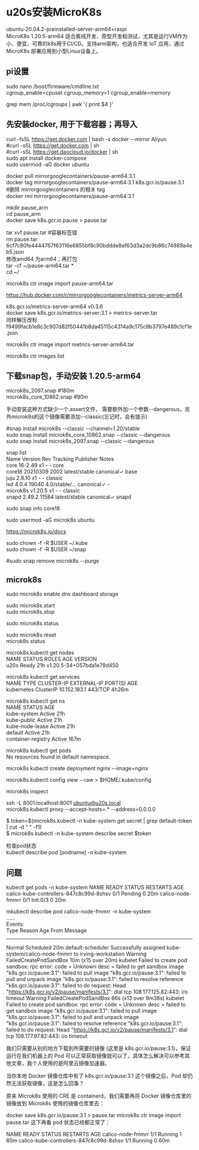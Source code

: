 # u20s安装MicroK8s
ubuntu-20.04.2-preinstalled-server-arm64+raspi  
MicroK8s 1.20.5-arm64   适合离线开发、原型开发和测试，尤其是运行VM作为小、便宜、可靠的k8s用于CI/CD。支持arm架构，也适合开发 IoT 应用，通过 MicroK8s 部署应用到小型Linux设备上。  
  
## pi设置
sudo nano /boot/firmware/cmdline.txt  
cgroup_enable=cpuset cgroup_memory=1 cgroup_enable=memory    
   
grep mem /proc/cgroups | awk '{ print $4 }'   

## 先安装docker, 用于下载容器；再导入  
curl -fsSL https://get.docker.com | bash -s docker --mirror Aliyun  
#curl -sSL https://get.docker.com | sh   
#curl -sSL https://get.daocloud.io/docker | sh  
sudo apt install docker-compose  
sudo usermod -aG docker ubuntu  

docker pull mirrorgooglecontainers/pause-arm64:3.1  
docker tag mirrorgooglecontainers/pause-arm64:3.1 k8s.gcr.io/pause:3.1  
#删除 mirrorgooglecontainers 的相关 tag  
docker rmi mirrorgooglecontainers/pause-arm64:3.1  
  
mkdir pause_arm  
cd pause_arm  
docker save k8s.gcr.io.pause > pause.tar    
  
tar xvf pause.tar    #容器标签错  
rm pause.tar  
6cf7c80fe4444767f63116e6855bf8c90bddde8ef63d3a2dc9b86c74989a4eb5.json  
修改amd64 为arm64；再打包  
tar -cf ~/pause-arm64.tar *  
cd ~/  

microk8s ctr image import pause-arm64.tar   
   

https://hub.docker.com/r/mirrorgooglecontainers/metrics-server-arm64

k8s.gcr.io/metrics-server-arm64      v0.3.6   
docker save k8s.gcr.io/metrics-server:3.1 > metrics-server.tar  
同样解压改标  
f9499facb1e8c3c907d82f50441b8da45115c4314a9c175c8b3797e489c1cf1e.json  

microk8s ctr image import metrics-server-arm64.tar  
  
  
microk8s ctr images list
  
## 下载snap包，手动安装  1.20.5-arm64
microk8s_2097.snap                #180m  
microk8s_core_10862.snap           #90m  

手动安装这种方式缺少一个.assert文件， 需要额外加一个参数--dangerous，另外microk8s的这个镜像需要添加--classic(忘记时，会有提示) 
    
#snap install microk8s --classic --channel=1.20/stable  
sudo snap install microk8s_core_10862.snap --classic --dangerous    
sudo snap install microk8s_2097.snap --classic --dangerous   


snap list  
Name      Version   Rev    Tracking       Publisher   Notes    
core      16-2.49   x1     -              -           core    
core18    20210309  2002   latest/stable  canonical✓  base    
juju      2.8.10    x1     -              -           classic   
lxd       4.0.4     19040  4.0/stable/…   canonical✓  -   
microk8s  v1.20.5   x1     -              -           classic   
snapd     2.49.2    11584  latest/stable  canonical✓  snapd   
  
sudo snap info core18    
  
sudo usermod -aG microk8s ubuntu 
  
https://microk8s.io/docs  
  
sudo chown -f -R $USER ~/.kube  
sudo chown -f -R $USER ~/snap  
  
#sudo snap remove microk8s --purge

## microk8s
sudo microk8s enable dns dashboard storage  


sudo microk8s.start  
sudo microk8s.stop  


sudo microk8s.status  

sudo microk8s.reset  
microk8s status  
  

microk8s.kubectl get nodes  
NAME   STATUS   ROLES    AGE   VERSION  
u20s   Ready    <none>   21h   v1.20.5-34+057bda1e79d450   
  
microk8s kubectl get services  
NAME         TYPE        CLUSTER-IP     EXTERNAL-IP   PORT(S)   AGE  
kubernetes   ClusterIP   10.152.183.1   <none>        443/TCP   4h26m  
  
microk8s kubectl get ns  
NAME                 STATUS   AGE  
kube-system          Active   21h  
kube-public          Active   21h  
kube-node-lease      Active   21h  
default              Active   21h  
container-registry   Active   167m  
  
microk8s kubectl get pods  
No resources found in default namespace.  
  
microk8s kubectl create deployment nginx --image=nginx  
  

microk8s.kubectl config view --raw > $HOME/.kube/config  
   
  

microk8s inspect

ssh -L 8001:localhost:8001 ubuntu@u20s.local  
microk8s.kubectl proxy --accept-hosts=.\* --address=0.0.0.0  


$ token=$(microk8s.kubectl -n kube-system get secret | grep default-token | cut -d " " -f1)  
$ microk8s.kubectl -n kube-system describe secret $token  


检查pod状态  
kubectl describe pod  [podname]   -n kube-system 


## 问题
kubectl get pods -n kube-system
NAME                                      READY   STATUS     RESTARTS   AGE
calico-kube-controllers-847c8c99d-8shsv   0/1     Pending    0          20m
calico-node-fmmrr                         0/1     Init:0/3   0          20m

mkubectl describe pod calico-node-fmmrr -n kube-system  
......  
Events:  
  Type     Reason                  Age                   From               Message
  ----     ------                  ----                  ----               -------
  Normal   Scheduled               20m                   default-scheduler  Successfully assigned kube-system/calico-node-fmmrr to irving-workstation
  Warning  FailedCreatePodSandBox  10m (x15 over 20m)    kubelet            Failed to create pod sandbox: rpc error: code = Unknown desc = failed to get sandbox image "k8s.gcr.io/pause:3.1": failed to pull image "k8s.gcr.io/pause:3.1": failed to pull and unpack image "k8s.gcr.io/pause:3.1": failed to resolve reference "k8s.gcr.io/pause:3.1": failed to do request: Head "https://k8s.gcr.io/v2/pause/manifests/3.1": dial tcp 108.177.125.82:443: i/o timeout
  Warning  FailedCreatePodSandBox  66s (x13 over 9m38s)  kubelet            Failed to create pod sandbox: rpc error: code = Unknown desc = failed to get sandbox image "k8s.gcr.io/pause:3.1": failed to pull image "k8s.gcr.io/pause:3.1": failed to pull and unpack image "k8s.gcr.io/pause:3.1": failed to resolve reference "k8s.gcr.io/pause:3.1": failed to do request: Head "https://k8s.gcr.io/v2/pause/manifests/3.1": dial tcp 108.177.97.82:443: i/o timeout


我们只需要从别的地方下载到所需要的镜像 (这里是 k8s.gcr.io/pause:3.1)，保证运行在我们机器上的 Pod 可以正常获取镜像就可以了。具体怎么解决可以参考其他文章，我个人使用的是阿里云镜像加速器。

当你本地 Docker 镜像仓库中有了 k8s.gcr.io/pause:3.1 这个镜像之后，Pod 却仍然无法获取镜像，这是怎么回事？

原来 Microk8s 使用的 CRE 是 containerd，我们需要再将 Docker 镜像仓库里的镜像放到 Microk8s 使用的镜像仓库里去：

docker save k8s.gcr.io/pause:3.1 > pause.tar
microk8s ctr image import pause.tar
这下再看 pod 状态已经都正常了：

NAME                                      READY   STATUS    RESTARTS   AGE
calico-node-fmmrr                         1/1     Running   1          60m
calico-kube-controllers-847c8c99d-8shsv   1/1     Running   0          60m